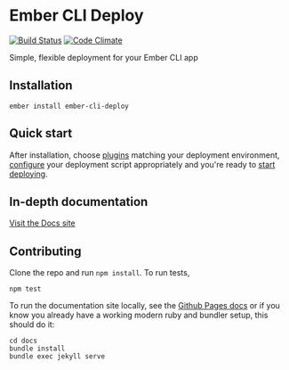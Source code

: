 # Ember CLI Deploy
[![Build Status](https://github.com/ember-cli-deploy/ember-cli-deploy/actions/workflows/ci.yaml/badge.svg
)](https://github.com/ember-cli-deploy/ember-cli-deploy/actions/workflows/ci.yaml) [![Code Climate](https://codeclimate.com/github/ember-cli-deploy/ember-cli-deploy/badges/gpa.svg)](https://codeclimate.com/github/ember-cli-deploy/ember-cli-deploy)

Simple, flexible deployment for your Ember CLI app

## Installation

```
ember install ember-cli-deploy
```
## Quick start

After installation, choose [plugins](http://ember-cli-deploy.com/plugins/) matching your deployment environment, [configure](http://ember-cli-deploy.com/docs/v1.0.x/configuration/) your deployment script appropriately and you're ready to [start deploying](http://ember-cli-deploy.com/docs/v1.0.x/usage/).

## In-depth documentation

[Visit the Docs site](http://ember-cli-deploy.com/docs/v1.0.x/)

## Contributing

Clone the repo and run `npm install`. To run tests,

    npm test

To run the documentation site locally, see the [Github Pages docs](https://help.github.com/en/articles/setting-up-your-github-pages-site-locally-with-jekyll) or if you know you already have a working modern ruby and bundler setup, this should do it:

```
cd docs
bundle install
bundle exec jekyll serve
```
